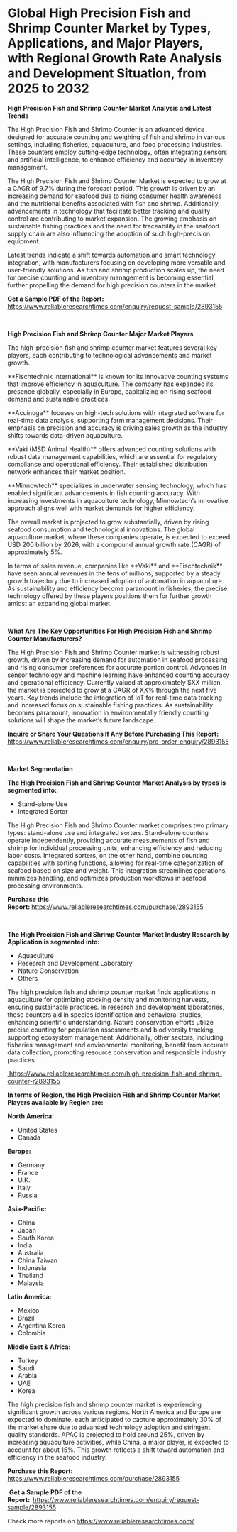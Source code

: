 <p><h1>Global High Precision Fish and Shrimp Counter Market by Types, Applications, and Major Players, with Regional Growth Rate Analysis and Development Situation, from 2025 to 2032</h1></p><p><strong>High Precision Fish and Shrimp Counter Market Analysis and Latest Trends</strong></p>
<p><p>The High Precision Fish and Shrimp Counter is an advanced device designed for accurate counting and weighing of fish and shrimp in various settings, including fisheries, aquaculture, and food processing industries. These counters employ cutting-edge technology, often integrating sensors and artificial intelligence, to enhance efficiency and accuracy in inventory management.</p><p>The High Precision Fish and Shrimp Counter Market is expected to grow at a CAGR of 9.7% during the forecast period. This growth is driven by an increasing demand for seafood due to rising consumer health awareness and the nutritional benefits associated with fish and shrimp. Additionally, advancements in technology that facilitate better tracking and quality control are contributing to market expansion. The growing emphasis on sustainable fishing practices and the need for traceability in the seafood supply chain are also influencing the adoption of such high-precision equipment.</p><p>Latest trends indicate a shift towards automation and smart technology integration, with manufacturers focusing on developing more versatile and user-friendly solutions. As fish and shrimp production scales up, the need for precise counting and inventory management is becoming essential, further propelling the demand for high precision counters in the market.</p></p>
<p><strong>Get a Sample PDF of the Report:&nbsp;</strong> <a href="https://www.reliableresearchtimes.com/enquiry/request-sample/2893155?utm_campaign=2464&utm_medium=2&utm_source=Github&utm_content=ia&utm_term=15032025&utm_id=high-precision-fish-and-shrimp-counter">https://www.reliableresearchtimes.com/enquiry/request-sample/2893155</a></p>
<p>&nbsp;</p>
<p><strong>High Precision Fish and Shrimp Counter Major Market Players</strong></p>
<p><p>The high-precision fish and shrimp counter market features several key players, each contributing to technological advancements and market growth. </p><p>**Fischtechnik International** is known for its innovative counting systems that improve efficiency in aquaculture. The company has expanded its presence globally, especially in Europe, capitalizing on rising seafood demand and sustainable practices.</p><p>**Acuinuga** focuses on high-tech solutions with integrated software for real-time data analysis, supporting farm management decisions. Their emphasis on precision and accuracy is driving sales growth as the industry shifts towards data-driven aquaculture.</p><p>**Vaki (MSD Animal Health)** offers advanced counting solutions with robust data management capabilities, which are essential for regulatory compliance and operational efficiency. Their established distribution network enhances their market position.</p><p>**Minnowtech** specializes in underwater sensing technology, which has enabled significant advancements in fish counting accuracy. With increasing investments in aquaculture technology, Minnowtech’s innovative approach aligns well with market demands for higher efficiency.</p><p>The overall market is projected to grow substantially, driven by rising seafood consumption and technological innovations. The global aquaculture market, where these companies operate, is expected to exceed USD 200 billion by 2026, with a compound annual growth rate (CAGR) of approximately 5%.</p><p>In terms of sales revenue, companies like **Vaki** and **Fischtechnik** have seen annual revenues in the tens of millions, supported by a steady growth trajectory due to increased adoption of automation in aquaculture. As sustainability and efficiency become paramount in fisheries, the precise technology offered by these players positions them for further growth amidst an expanding global market.</p></p>
<p>&nbsp;</p>
<p><strong>What Are The Key Opportunities For High Precision Fish and Shrimp Counter Manufacturers?</strong></p>
<p><p>The High Precision Fish and Shrimp Counter market is witnessing robust growth, driven by increasing demand for automation in seafood processing and rising consumer preferences for accurate portion control. Advances in sensor technology and machine learning have enhanced counting accuracy and operational efficiency. Currently valued at approximately $XX million, the market is projected to grow at a CAGR of XX% through the next five years. Key trends include the integration of IoT for real-time data tracking and increased focus on sustainable fishing practices. As sustainability becomes paramount, innovation in environmentally friendly counting solutions will shape the market’s future landscape.</p></p>
<p><strong>Inquire or Share Your Questions If Any Before Purchasing This Report:</strong> <a href="https://www.reliableresearchtimes.com/enquiry/pre-order-enquiry/2893155?utm_campaign=2464&utm_medium=2&utm_source=Github&utm_content=ia&utm_term=15032025&utm_id=high-precision-fish-and-shrimp-counter">https://www.reliableresearchtimes.com/enquiry/pre-order-enquiry/2893155</a></p>
<p>&nbsp;</p>
<p><strong>Market Segmentation</strong></p>
<p><strong>The High Precision Fish and Shrimp Counter Market Analysis by types is segmented into:</strong></p>
<p><ul><li>Stand-alone Use</li><li>Integrated Sorter</li></ul></p>
<p><p>The High Precision Fish and Shrimp Counter market comprises two primary types: stand-alone use and integrated sorters. Stand-alone counters operate independently, providing accurate measurements of fish and shrimp for individual processing units, enhancing efficiency and reducing labor costs. Integrated sorters, on the other hand, combine counting capabilities with sorting functions, allowing for real-time categorization of seafood based on size and weight. This integration streamlines operations, minimizes handling, and optimizes production workflows in seafood processing environments.</p></p>
<p><strong>Purchase this Report:&nbsp;</strong><a href="https://www.reliableresearchtimes.com/purchase/2893155?utm_campaign=2464&utm_medium=2&utm_source=Github&utm_content=ia&utm_term=15032025&utm_id=high-precision-fish-and-shrimp-counter">https://www.reliableresearchtimes.com/purchase/2893155</a></p>
<p>&nbsp;</p>
<p><strong>The High Precision Fish and Shrimp Counter Market Industry Research by Application is segmented into:</strong></p>
<p><ul><li>Aquaculture</li><li>Research and Development Laboratory</li><li>Nature Conservation</li><li>Others</li></ul></p>
<p><p>The high precision fish and shrimp counter market finds applications in aquaculture for optimizing stocking density and monitoring harvests, ensuring sustainable practices. In research and development laboratories, these counters aid in species identification and behavioral studies, enhancing scientific understanding. Nature conservation efforts utilize precise counting for population assessments and biodiversity tracking, supporting ecosystem management. Additionally, other sectors, including fisheries management and environmental monitoring, benefit from accurate data collection, promoting resource conservation and responsible industry practices.</p></p>
<p><a href="https://www.reliableresearchtimes.com/high-precision-fish-and-shrimp-counter-r2893155?utm_campaign=2464&utm_medium=2&utm_source=Github&utm_content=ia&utm_term=15032025&utm_id=high-precision-fish-and-shrimp-counter">&nbsp;https://www.reliableresearchtimes.com/high-precision-fish-and-shrimp-counter-r2893155</a></p>
<p><strong>In terms of Region, the High Precision Fish and Shrimp Counter Market Players available by Region are:</strong></p>
<p>
    <p> <strong> North America: </strong>
        <ul>
            <li>United States</li>
            <li>Canada</li>
        </ul>
        </p> 
    <p> <strong> Europe: </strong>
        <ul>
            <li>Germany</li>
            <li>France</li>
            <li>U.K.</li>
            <li>Italy</li>
            <li>Russia</li>
        </ul>
        </p> 
    <p> <strong> Asia-Pacific: </strong>
        <ul>
            <li>China</li>
            <li>Japan</li>
            <li>South Korea</li>
            <li>India</li>
            <li>Australia</li>
            <li>China Taiwan</li>
            <li>Indonesia</li>
            <li>Thailand</li>
            <li>Malaysia</li>
        </ul>
        </p> 
    <p> <strong> Latin America: </strong>
        <ul>
            <li>Mexico</li>
            <li>Brazil</li>
            <li>Argentina Korea</li>
            <li>Colombia</li>
        </ul>
        </p> 
    <p> <strong> Middle East & Africa: </strong>
        <ul>
            <li>Turkey</li>
            <li>Saudi</li>
            <li>Arabia</li>
            <li>UAE</li>
            <li>Korea</li>
        </ul>
    </p>
    </p>
<p><p>The high precision fish and shrimp counter market is experiencing significant growth across various regions. North America and Europe are expected to dominate, each anticipated to capture approximately 30% of the market share due to advanced technology adoption and stringent quality standards. APAC is projected to hold around 25%, driven by increasing aquaculture activities, while China, a major player, is expected to account for about 15%. This growth reflects a shift toward automation and efficiency in the seafood industry.</p></p>
<p><strong>Purchase this Report: </strong><a href="https://www.reliableresearchtimes.com/purchase/2893155?utm_campaign=2464&utm_medium=2&utm_source=Github&utm_content=ia&utm_term=15032025&utm_id=high-precision-fish-and-shrimp-counter">https://www.reliableresearchtimes.com/purchase/2893155</a></p>
<p>&nbsp;<strong>Get a Sample PDF of the Report:&nbsp;&nbsp;</strong><a href="https://www.reliableresearchtimes.com/enquiry/request-sample/2893155?utm_campaign=2464&utm_medium=2&utm_source=Github&utm_content=ia&utm_term=15032025&utm_id=high-precision-fish-and-shrimp-counter">https://www.reliableresearchtimes.com/enquiry/request-sample/2893155</a></p>
<p><strong></strong></p>
<p>Check more reports on <a href="https://www.reliableresearchtimes.com/?utm_campaign=2464&utm_medium=2&utm_source=Github&utm_content=ia&utm_term=15032025&utm_id=high-precision-fish-and-shrimp-counter">https://www.reliableresearchtimes.com/</a></p>